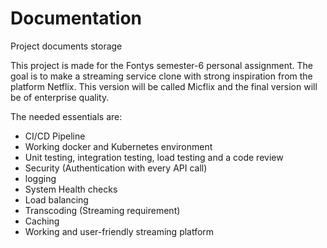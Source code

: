 # Documentation
Project documents storage 

This project is made for the Fontys semester-6 personal assignment. The goal is to make a streaming service clone with strong inspiration from the platform Netflix. This version will be called Micflix and the final version will be of enterprise quality.

The needed essentials are:

- CI/CD Pipeline
- Working docker and Kubernetes environment
- Unit testing, integration testing, load testing and a code review
- Security (Authentication with every API call)
- logging
- System Health checks
- Load balancing
- Transcoding (Streaming requirement)
- Caching
- Working and user-friendly streaming platform
